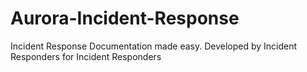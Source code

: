 # Aurora-Incident-Response
Incident Response Documentation made easy. Developed by Incident Responders for Incident Responders
